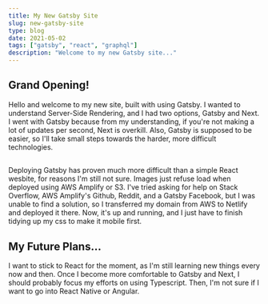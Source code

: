 ```yaml
---
title: My New Gatsby Site
slug: new-gatsby-site
type: blog
date: 2021-05-02
tags: ["gatsby", "react", "graphql"]
description: "Welcome to my new Gatsby site..."
---
```


## Grand Opening!

Hello and welcome to my new site, built with using Gatsby. I wanted to understand Server-Side Rendering, and I had two options, Gatsby and Next. I went with Gatsby because from my understanding, if you're not making a lot of updates per second, Next is overkill. Also, Gatsby is supposed to be easier, so I'll take small steps towards the harder, more difficult technologies.

##

Deploying Gatsby has proven much more difficult than a simple React wesbite, for reasons I'm still not sure. Images just refuse load when deployed using AWS Amplify or S3. I've tried asking for help on Stack Overflow, AWS Amplify's Github, Reddit, and a Gatsby Facebook, but I was unable to find a solution, so I transferred my domain from AWS to Netlify and deployed it there. Now, it's up and running, and I just have to finish tidying up my css to make it mobile first.

## My Future Plans...

I want to stick to React for the moment, as I'm still learning new things every now and then. Once I become more comfortable to Gatsby and Next, I should probably focus my efforts on using Typescript. Then, I'm not sure if I want to go into React Native or Angular.
